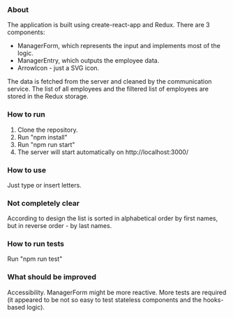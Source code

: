 ### About
The application is built using create-react-app and Redux.
There are 3 components:
- ManagerForm, which represents the input and implements most of the logic.
- ManagerEntry, which outputs the employee data.
- ArrowIcon - just a SVG icon.

The data is fetched from the server and cleaned by the communication service.
The list of all employees and the filtered list of employees are stored in the Redux storage.


### How to run
1. Clone the repository.
2. Run "npm install"
3. Run "npm run start"
4. The server will start automatically on http://localhost:3000/

### How to use
Just type or insert letters.

### Not completely clear
According to design the list is sorted in alphabetical order by first names, but in reverse order - by last names.

### How to run tests
Run "npm run test"

### What should be improved
Accessibility.
ManagerForm might be more reactive.
More tests are required (it appeared to be not so easy to test stateless components and the hooks-based logic).
